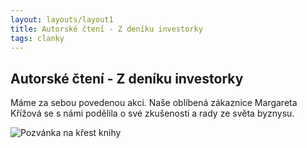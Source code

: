 ```yaml
---
layout: layouts/layout1
title: Autorské čtení - Z deníku investorky
tags: clanky
---
```



## Autorské čtení - Z deníku investorky

Máme za sebou povedenou akci.
Naše oblíbená zákaznice Margareta Křížová se s námi podělila o&nbsp;své zkušenosti a rady ze světa byznysu.

![Pozvánka na křest knihy](/images/margareta.jpg)

